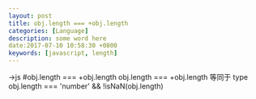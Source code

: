 ```yaml
---
layout: post
title: obj.length === +obj.length 
categories: [Language]
description: some word here
date:2017-07-10 10:58:30 +0800
keywords: [javascript, length]
---
```

->js
#obj.length === +obj.length
obj.length === +obj.length 等同于 type obj.length === 'number' && !isNaN(obj.length)
